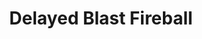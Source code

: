 ---
title: "Delayed Blast Fireball"

spell:
  schools:
    - name:        "Evocation"
      subschools:  []
      descriptors: ["Fire"]
  classes:
    - name:  "Sorcerer/Wizard"
      abbr:  "Sor/Wiz"
      level: 7
  duration:           "5 rounds or less; see text"
  description:        |
    This spell functions like fireball, except that it is more powerful and can detonate up to 5 rounds after the spell is cast. The burst of flame deals {% die_roll 1 6 0 %} points of fire damage per caster level (maximum {% die_roll 20 6 0 %}).

    The glowing bead created by delayed blast fireball can detonate immediately if you desire, or you can choose to delay the burst for as many as 5 rounds. You select the amount of delay upon completing the spell, and that time cannot change once it has been set unless someone touches the bead (see below). If you choose a delay, the glowing bead sits at its destination until it detonates. A creature can pick up and hurl the bead as a thrown weapon (range increment 10 feet). If a creature handles and moves the bead within 1 round of its detonation, there is a 25% chance that the bead detonates while being handled.
---